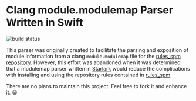 # Clang module.modulemap Parser Written in Swift

![build status](https://github.com/cgrindel/swift_modulemap_parser/actions/workflows/bazel.yml/badge.svg)

This parser was originally created to facilitate the parsing and exposition of module information
from a clang `module.modulemap` file for the [rules_spm
repository](https://github.com/cgrindel/rules_spm). However, this effort was abandoned when it was
determined that a modulemap parser written in
[Starlark](https://docs.bazel.build/versions/main/skylark/language.html) would reduce the
complications with installing and using the repository rules contained in
[rules_spm](https://github.com/cgrindel/rules_spm).

There are no plans to maintain this project. Feel free to fork it and enhance it. 😀

